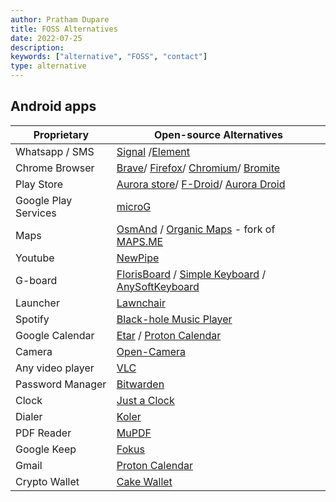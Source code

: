 ```yaml
---
author: Pratham Dupare
title: FOSS Alternatives
date: 2022-07-25
description:
keywords: ["alternative", "FOSS", "contact"]
type: alternative
---
```


## Android apps
| Proprietary       | Open-source Alternatives
| ---------------   | --------------- 
| Whatsapp / SMS      | [Signal](https://signal.org/) /[Element](https://element.io/)
| Chrome Browser    | [Brave](https://brave.com/)/ [Firefox](https://www.mozilla.org/)/ [Chromium](https://www.chromium.org/chromium-projects/)/ [Bromite](https://www.bromite.org/)
| Play Store        | [Aurora store](https://auroraoss.com/)/ [F-Droid](https://f-droid.org/)/ [Aurora Droid](https://auroraoss.com/)
| Google Play Services       | [microG](https://microg.org/)
| Maps       | [OsmAnd](https://f-droid.org/packages/net.osmand.plus/) / [Organic Maps](https://f-droid.org/en/packages/app.organicmaps/) - fork of [MAPS.ME](https://maps.me/)
| Youtube           | [NewPipe](https://newpipe.net/)
| G-board           | [FlorisBoard](https://github.com/florisboard/florisboard) / [Simple Keyboard](https://f-droid.org/en/packages/rkr.simplekeyboard.inputmethod/) / [AnySoftKeyboard](https://anysoftkeyboard.github.io/)
| Launcher          | [Lawnchair](https://f-droid.org/packages/ch.deletescape.lawnchair.plah/)
| Spotify           | [Black-hole Music Player](https://github.com/Sangwan5688/BlackHole/releases)
| Google Calendar   | [Etar](https://github.com/Etar-Group/Etar-Calendar) / [Proton Calendar]()
| Camera            | [Open-Camera](https://opencamera.org.uk/)
| Any video player  | [VLC](https://www.videolan.org/vlc/download-android.html)
| Password Manager  | [Bitwarden](https://bitwarden.com/download/)
| Clock             | [Just a Clock](https://codeberg.org/arthurooo38/just-a-clock)
| Dialer            | [Koler](https://github.com/Chooloo/koler)
| PDF Reader        | [MuPDF](https://f-droid.org/en/packages/com.artifex.mupdf.viewer.app/)
| Google Keep       | [Fokus](https://github.com/icabetong/fokus-android)
| Gmail             | [Proton Calendar](https://github.com/ProtonMail/proton-mail-android)
| Crypto Wallet     | [Cake Wallet](https://cakewallet.com/)


















































